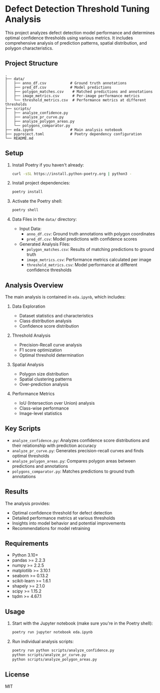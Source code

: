 # Defect Detection Threshold Tuning Analysis

This project analyzes defect detection model performance and determines optimal confidence thresholds using various metrics. It includes comprehensive analysis of prediction patterns, spatial distribution, and polygon characteristics.

## Project Structure

```
.
├── data/
│   ├── anno_df.csv           # Ground truth annotations
│   ├── pred_df.csv           # Model predictions
│   ├── polygon_matches.csv    # Matched predictions and annotations
│   ├── image_metrics.csv      # Per-image performance metrics
│   └── threshold_metrics.csv  # Performance metrics at different thresholds
├── scripts/
│   ├── analyze_confidence.py
│   ├── analyze_pr_curve.py
│   ├── analyze_polygon_areas.py
│   └── polygons_comparator.py
├── eda.ipynb                 # Main analysis notebook
├── pyproject.toml            # Poetry dependency configuration
└── README.md
```

## Setup

1. Install Poetry if you haven't already:
   ```bash
   curl -sSL https://install.python-poetry.org | python3 -
   ```

2. Install project dependencies:
   ```bash
   poetry install
   ```

3. Activate the Poetry shell:
   ```bash
   poetry shell
   ```

4. Data Files in the `data/` directory:
   - Input Data:
     * `anno_df.csv`: Ground truth annotations with polygon coordinates
     * `pred_df.csv`: Model predictions with confidence scores
   - Generated Analysis Files:
     * `polygon_matches.csv`: Results of matching predictions to ground truth
     * `image_metrics.csv`: Performance metrics calculated per image
     * `threshold_metrics.csv`: Model performance at different confidence thresholds

## Analysis Overview

The main analysis is contained in `eda.ipynb`, which includes:

1. Data Exploration
   - Dataset statistics and characteristics
   - Class distribution analysis
   - Confidence score distribution

2. Threshold Analysis
   - Precision-Recall curve analysis
   - F1 score optimization
   - Optimal threshold determination

3. Spatial Analysis
   - Polygon size distribution
   - Spatial clustering patterns
   - Over-prediction analysis

4. Performance Metrics
   - IoU (Intersection over Union) analysis
   - Class-wise performance
   - Image-level statistics

## Key Scripts

- `analyze_confidence.py`: Analyzes confidence score distributions and their relationship with prediction accuracy
- `analyze_pr_curve.py`: Generates precision-recall curves and finds optimal thresholds
- `analyze_polygon_areas.py`: Compares polygon areas between predictions and annotations
- `polygons_comparator.py`: Matches predictions to ground truth annotations

## Results

The analysis provides:
- Optimal confidence threshold for defect detection
- Detailed performance metrics at various thresholds
- Insights into model behavior and potential improvements
- Recommendations for model retraining

## Requirements

- Python 3.10+
- pandas >= 2.2.3
- numpy >= 2.2.5
- matplotlib >= 3.10.1
- seaborn >= 0.13.2
- scikit-learn >= 1.6.1
- shapely >= 2.1.0
- scipy >= 1.15.2
- tqdm >= 4.67.1

## Usage

1. Start with the Jupyter notebook (make sure you're in the Poetry shell):
   ```bash
   poetry run jupyter notebook eda.ipynb
   ```

2. Run individual analysis scripts:
   ```bash
   poetry run python scripts/analyze_confidence.py
   python scripts/analyze_pr_curve.py
   python scripts/analyze_polygon_areas.py
   ```

## License

MIT
